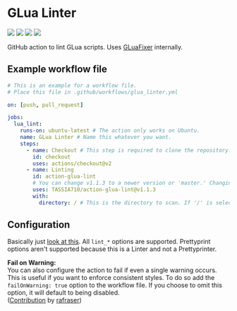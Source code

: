 # GLua Linter

![](https://img.shields.io/github/license/TASSIA710/action-glua-lint?style=for-the-badge)
![](https://img.shields.io/github/issues/TASSIA710/action-glua-lint?style=for-the-badge)
![](https://img.shields.io/github/issues-pr/TASSIA710/action-glua-lint?style=for-the-badge)
![](https://img.shields.io/static/v1?label=Requires&message=Ubuntu%2018.04&color=orange&style=for-the-badge&logo=ubuntu)

GitHub action to lint GLua scripts.
Uses [GLuaFixer](https://github.com/FPtje/GLuaFixer) internally.

## Example workflow file

```yaml
# This is an example for a workflow file.
# Place this file in .github/workflows/glua_linter.yml

on: [push, pull_request]

jobs:
  lua_lint:
    runs-on: ubuntu-latest # The action only works on Ubuntu.
    name: GLua Linter # Name this whatever you want.
    steps:
      - name: Checkout # This step is required to clone the repository.
        id: checkout
        uses: actions/checkout@v2
      - name: Linting
        id: action-glua-lint
        # You can change v1.1.3 to a newer version or 'master.' Changing it to 'master' may cause unexpected behavior.
        uses: TASSIA710/action-glua-lint@v1.1.3
        with:
          directory: / # This is the directory to scan. If '/' is selected, it will scan the entire repository.
```

## Configuration

Basically just [look at this](https://github.com/FPtje/GLuaFixer#linter-options). All `lint_*` options are supported.
Prettyprint options aren't supported because this is a Linter and not a Prettyprinter.

**Fail on Warning:**\
You can also configure the action to fail if even a single warning occurs.
This is useful if you want to enforce consistent styles. To do so add the
`failOnWarning: true` option to the workflow file. If you choose to omit this
option, it will default to being disabled.\
([Contribution](https://github.com/TASSIA710/action-glua-lint/pull/4) by [rafraser](https://github.com/rafraser))
